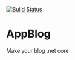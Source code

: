 [![Build Status](https://dev.azure.com/onurferikblog/blog/_apis/build/status/nyf16.AppBlog-ASP.NET-CI?branchName=master)](https://dev.azure.com/onurferikblog/blog/_build/latest?definitionId=1&branchName=master)
# AppBlog
Make your blog .net core
